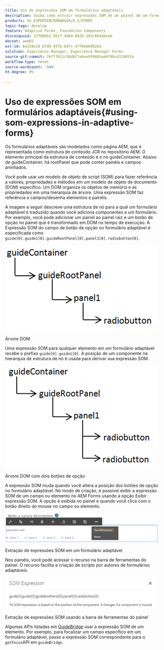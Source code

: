 ```yaml
---
title: Uso de expressões SOM em formulários adaptáveis
description: Saiba como extrair expressões SOM de um painel de um formulário adaptável.
products: SG_EXPERIENCEMANAGER/6.5/FORMS
topic-tags: develop
feature: Adaptive Forms, Foundation Components
discoiquuid: 13f00bb2-561f-4d64-8829-292c663abeab
docset: aem65
exl-id: 6a158e18-b7d0-45fb-b4fc-4770e66982b4
solution: Experience Manager, Experience Manager Forms
source-git-commit: 76fffb11c56dbf7ebee9f6805ae0799cd32985fe
workflow-type: tm+mt
source-wordcount: '344'
ht-degree: 0%

---
```


# Uso de expressões SOM em formulários adaptáveis{#using-som-expressions-in-adaptive-forms}

Os formulários adaptáveis são modelados como página AEM, que é representada como estrutura de conteúdo JCR no repositório AEM. O elemento principal da estrutura de conteúdo é o nó guideContainer. Abaixo de guideContainer, há rootPanel que pode conter painéis e campos aninhados.

Você pode usar um modelo de objeto de script (SOM) para fazer referência a valores, propriedades e métodos em um modelo de objeto de documento (DOM) específico. Um DOM organiza os objetos de memória e as propriedades em uma hierarquia de árvore. Uma expressão SOM faz referência a campos/desenha elementos e painéis.

A imagem a seguir descreve uma estrutura de nó para a qual um formulário adaptável é traduzido quando você adiciona componentes a um formulário. Por exemplo, você pode adicionar um painel ao painel raiz e um botão de opção no painel que é transformado em DOM no tempo de execução. A Expressão SOM do campo de botão de opção no formulário adaptável é especificada como `guide[0].guide1[0].guideRootPanel[0].panel1[0].radiobutton[0]`.

![Árvore DOM](assets/hierarchy.png)

Árvore DOM

Uma expressão SOM para qualquer elemento em um formulário adaptável recebe o prefixo `guide[0].guide1[0]`. A posição de um componente na hierarquia de estrutura de nó é usada para derivar sua expressão SOM.

![Árvore DOM com dois botões de opção](assets/hierarchy_radio_button.png)

Árvore DOM com dois botões de opção

A expressão SOM muda quando você altera a posição dos botões de opção no formulário adaptável. No modo de criação, é possível exibir a expressão SOM de um campo ou elemento no AEM Forms usando a opção Exibir expressão SOM. A opção é exibida no painel e quando você clica com o botão direito do mouse no campo ou elemento.

![Extração de expressões SOM em um formulário adaptável](assets/som-expressions.png)

Extração de expressões SOM em um formulário adaptável

Nos painéis, você pode acessar o recurso na barra de ferramentas do painel. O recurso facilita a criação de scripts por autores de formulários adaptáveis.

![Extração de expressões SOM usando a barra de ferramentas do painel](assets/som-expression.png)

Extração de expressões SOM usando a barra de ferramentas do painel

Algumas APIs listadas em [GuideBridge](https://helpx.adobe.com/aem-forms/6/javascript-api/GuideBridge.html) usar a expressão SOM de um elemento. Por exemplo, para focalizar um campo específico em um formulário adaptável, passe a expressão SOM correspondente para o `getFocus`API em `guideBridge`.
